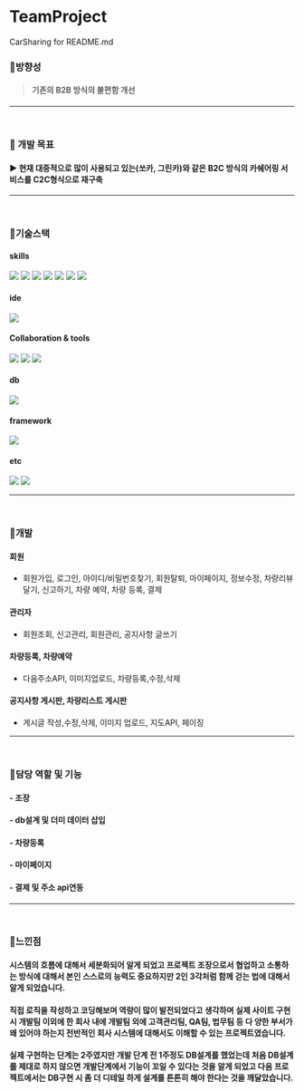# TeamProject
CarSharing for README.md

### 📌방향성
> #### 기존의 B2B 방식의 불편함 개선
---  

<br>

### 📌 개발 목표
#### ▶ 현재 대중적으로 많이 사용되고 있는(쏘카, 그린카)와 같은 B2C 방식의 카쉐어링 서비스를 C2C형식으로 재구축
---

<br>

### 📌기술스택
#### skills
<img src="https://img.shields.io/badge/java8-007396?style=for-the-badge&logo=java&logoColor=white"> <img src="https://img.shields.io/badge/JavaScript-F7DF1E?style=for-the-badge&logo=JavaScript&logoColor=white"> <img src="https://img.shields.io/badge/Ajax-balck?style=for-the-badge&logoColor=white"> <img src="https://img.shields.io/badge/jQuery-0769AD?style=for-the-badge&logo=jQuery&logoColor=white"> <img src="https://img.shields.io/badge/jsp-balck?style=for-the-badge&logoColor=white"> <img src="https://img.shields.io/badge/HTML5-E34F26?style=for-the-badge&logo=HTML5&logoColor=white"> <img src="https://img.shields.io/badge/CSS3-1572B6?style=for-the-badge&logo=CSS3&logoColor=white">

#### ide
<img src="https://img.shields.io/badge/Eclipse-2C2255?style=for-the-badge&logo=Eclipse IDE&logoColor=white">

#### Collaboration & tools
<img src="https://img.shields.io/badge/git-F05032?style=for-the-badge&logo=Git&logoColor=white"> <img src="https://img.shields.io/badge/GitHub-181717?style=for-the-badge&logo=GitHub&logoColor=white"> <img src="https://img.shields.io/badge/Sourcetree-0052CC?style=for-the-badge&logo=Sourcetree&logoColor=white"> 

#### db
<img src="https://img.shields.io/badge/Oracle19c-F80000?style=for-the-badge&logo=Oracle&logoColor=white">

#### framework
<img src="https://img.shields.io/badge/Spring-6DB33F?style=for-the-badge&logo=Spring&logoColor=white">

#### etc
<img src="https://img.shields.io/badge/kg이니시스결제api-21759B?style=for-the-badge&logoColor=white"> <img src="https://img.shields.io/badge/다음주소api-5C1F87?style=for-the-badge&logoColor=white">

---  

<br>

### 📌개발
#### 회원
- 회원가입, 로그인, 아이디/비밀번호찾기, 회원탈퇴, 마이페이지, 정보수정, 차량리뷰달기, 신고하기, 차량 예약, 차량 등록, 결제

#### 관리자
- 회원조회, 신고관리, 회원관리, 공지사항 글쓰기

#### 차량등록, 차량예약
- 다음주소API, 이미지업로드, 차량등록,수정,삭제

#### 공지사항 게시판, 차량리스트 게시판
- 게시글 작성,수정,삭제, 이미지 업로드, 지도API, 페이징

---

<br>

### 📌담당 역할 및 기능
#### - 조장
#### - db설계 및 더미 데이터 삽입
#### - 차량등록
#### - 마이페이지
#### - 결제 및 주소 api연동

---

<br>

### 📌느낀점
#### 시스템의 흐름에 대해서 세분화되어 알게 되었고 프로젝트 조장으로서 협업하고 소통하는 방식에 대해서 본인 스스로의 능력도 중요하지만 2인 3각처럼 함께 걷는 법에 대해서 알게 되었습니다.
#### 직접 로직을 작성하고 코딩해보며 역량이 많이 발전되었다고 생각하며 실제 사이트 구현 시 개발팀 이외에 한 회사 내에 개발팀 외에 고객관리팀, QA팀, 법무팀 등 다 양한 부서가 왜 있어야 하는지 전반적인 회사 시스템에 대해서도 이해할 수 있는 프로젝트였습니다.
#### 실제 구현하는 단계는 2주였지만 개발 단계 전 1주정도 DB설계를 했었는데 처음 DB설계를 제대로 하지 않으면 개발단계에서 기능이 꼬일 수 있다는 것을 알게 되었고 다음 프로젝트에서는 DB구현 시 좀 더 디테일 하게 설계를 튼튼히 해야 한다는 것을 깨달았습니다.


